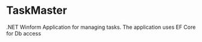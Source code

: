 # TaskMaster
.NET Winform Application for managing tasks. The application uses EF Core for Db access
